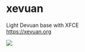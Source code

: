 # xevuan
Light Devuan base with XFCE<br/>
https://xevuan.org

<img src="https://xevuan.org/xevuan-1.0.png">
